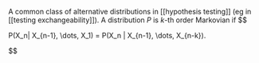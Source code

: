 A common class of alternative distributions in [[hypothesis testing]] (eg in [[testing exchangeability]]). A distribution $P$ is $k$-th order Markovian if
$$

P(X_n| X_{n-1}, \dots, X_1) = P(X_n | X_{n-1}, \dots, X_{n-k}).

$$
